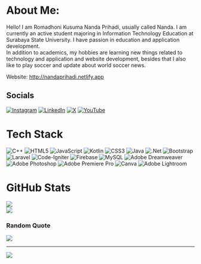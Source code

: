 # About Me:
Hello! I am Romadhoni Kusuma Nanda Prihadi, usually called Nanda. I am currently an active student majoring in Information Technology Education at Surabaya State University. I have passion in education and application development.<br>In addition to academics, my hobbies are learning new things related to technology and application and website development, besides that I also like to play soccer and update about world soccer news.

Website: http://nandaprihadi.netlify.app

## Socials
[![Instagram](https://img.shields.io/badge/Instagram-%23E4405F.svg?logo=Instagram&logoColor=white)](https://instagram.com/nandaprihadii) [![LinkedIn](https://img.shields.io/badge/LinkedIn-%230077B5.svg?logo=linkedin&logoColor=white)](https://linkedin.com/in/romadhoni-prihadi-1333962b3) [![X](https://img.shields.io/badge/X-black.svg?logo=X&logoColor=white)](https://x.com/_mdhnii) [![YouTube](https://img.shields.io/badge/YouTube-%23FF0000.svg?logo=YouTube&logoColor=white)](https://youtube.com/@nandzzkuy) 

# Tech Stack
![C++](https://img.shields.io/badge/c++-%2300599C.svg?style=for-the-badge&logo=c%2B%2B&logoColor=white) ![HTML5](https://img.shields.io/badge/html5-%23E34F26.svg?style=for-the-badge&logo=html5&logoColor=white) ![JavaScript](https://img.shields.io/badge/javascript-%23323330.svg?style=for-the-badge&logo=javascript&logoColor=%23F7DF1E) ![Kotlin](https://img.shields.io/badge/kotlin-%237F52FF.svg?style=for-the-badge&logo=kotlin&logoColor=white) ![CSS3](https://img.shields.io/badge/css3-%231572B6.svg?style=for-the-badge&logo=css3&logoColor=white) ![Java](https://img.shields.io/badge/java-%23ED8B00.svg?style=for-the-badge&logo=openjdk&logoColor=white) ![.Net](https://img.shields.io/badge/.NET-5C2D91?style=for-the-badge&logo=.net&logoColor=white) ![Bootstrap](https://img.shields.io/badge/bootstrap-%238511FA.svg?style=for-the-badge&logo=bootstrap&logoColor=white) ![Laravel](https://img.shields.io/badge/laravel-%23FF2D20.svg?style=for-the-badge&logo=laravel&logoColor=white) ![Code-Igniter](https://img.shields.io/badge/CodeIgniter-%23EF4223.svg?style=for-the-badge&logo=codeIgniter&logoColor=white) ![Firebase](https://img.shields.io/badge/firebase-a08021?style=for-the-badge&logo=firebase&logoColor=ffcd34) ![MySQL](https://img.shields.io/badge/mysql-4479A1.svg?style=for-the-badge&logo=mysql&logoColor=white) ![Adobe Dreamweaver](https://img.shields.io/badge/Adobe%20Dreamweaver-FF61F6.svg?style=for-the-badge&logo=Adobe%20Dreamweaver&logoColor=white) ![Adobe Photoshop](https://img.shields.io/badge/adobe%20photoshop-%2331A8FF.svg?style=for-the-badge&logo=adobe%20photoshop&logoColor=white) ![Adobe Premiere Pro](https://img.shields.io/badge/Adobe%20Premiere%20Pro-9999FF.svg?style=for-the-badge&logo=Adobe%20Premiere%20Pro&logoColor=white) ![Canva](https://img.shields.io/badge/Canva-%2300C4CC.svg?style=for-the-badge&logo=Canva&logoColor=white) ![Adobe Lightroom](https://img.shields.io/badge/Adobe%20Lightroom-31A8FF.svg?style=for-the-badge&logo=Adobe%20Lightroom&logoColor=white)
# GitHub Stats
![](https://nirzak-streak-stats.vercel.app/?user=nanda260&theme=dark&hide_border=false)<br/>
![](https://github-readme-stats.vercel.app/api/top-langs/?username=nanda260&theme=dark&hide_border=false&include_all_commits=true&count_private=false&layout=compact)

### Random Quote
![](https://quotes-github-readme.vercel.app/api?type=horizontal&theme=dark)

---
[![](https://visitcount.itsvg.in/api?id=nanda260&icon=1&color=1)](https://visitcount.itsvg.in)

<!-- Proudly created with GPRM ( https://gprm.itsvg.in ) -->
